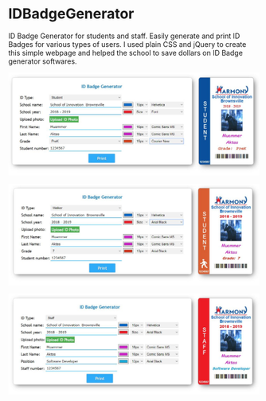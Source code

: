 # IDBadgeGenerator
ID Badge Generator for students and staff.
Easily generate and print ID Badges for various types of users. I used plain CSS and jQuery to create this simple webpage and helped the school to save dollars on ID Badge generator softwares.

![screenshot](./img/screenshot1.JPG)

![screenshot](./img/screenshot2.JPG)

![screenshot](./img/screenshot3.JPG)